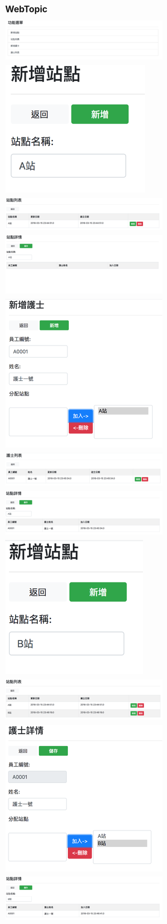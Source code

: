 # WebTopic



![](https://github.com/jack24254029/WebTopic/blob/master/image/1.png)

![](https://github.com/jack24254029/WebTopic/blob/master/image/2.png)

![](https://github.com/jack24254029/WebTopic/blob/master/image/3.png)

![](https://github.com/jack24254029/WebTopic/blob/master/image/4.png)

![](https://github.com/jack24254029/WebTopic/blob/master/image/5.png)

![](https://github.com/jack24254029/WebTopic/blob/master/image/6.png)

![](https://github.com/jack24254029/WebTopic/blob/master/image/7.png)

![](https://github.com/jack24254029/WebTopic/blob/master/image/8.png)

![](https://github.com/jack24254029/WebTopic/blob/master/image/9.png)

![](https://github.com/jack24254029/WebTopic/blob/master/image/10.png)

![](https://github.com/jack24254029/WebTopic/blob/master/image/11.png)